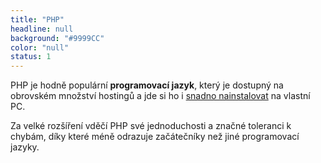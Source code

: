 ```yaml
---
title: "PHP"
headline: null
background: "#9999CC"
color: "null"
status: 1
---
```


<p>PHP je hodně populární <b>programovací jazyk</b>, který je dostupný na obrovském množství hostingů a jde si ho i <a href="/localhost">snadno nainstalovat</a> na vlastní PC.</p>

<p>Za velké rozšíření vděčí PHP své jednoduchosti a značné toleranci k chybám, díky které méně odrazuje začátečníky než jiné programovací jazyky.</p>